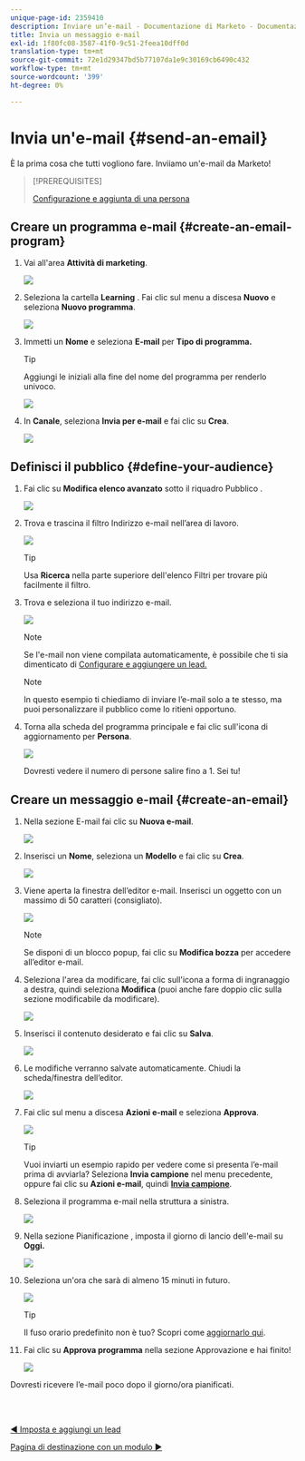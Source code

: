```yaml
---
unique-page-id: 2359410
description: Inviare un’e-mail - Documentazione di Marketo - Documentazione del prodotto
title: Invia un messaggio e-mail
exl-id: 1f80fc08-3587-41f0-9c51-2feea10dff0d
translation-type: tm+mt
source-git-commit: 72e1d29347bd5b77107da1e9c30169cb6490c432
workflow-type: tm+mt
source-wordcount: '399'
ht-degree: 0%

---
```


# Invia un&#39;e-mail {#send-an-email}

È la prima cosa che tutti vogliono fare. Inviiamo un&#39;e-mail da Marketo!

>[!PREREQUISITES]
>
>[Configurazione e aggiunta di una persona](/help/marketo/getting-started/quick-wins/get-set-up-and-add-a-person.md)

## Creare un programma e-mail {#create-an-email-program}

1. Vai all&#39;area **Attività di marketing**.

   ![](assets/one-1.png)

1. Seleziona la cartella **Learning** . Fai clic sul menu a discesa **Nuovo** e seleziona **Nuovo programma**.

   ![](assets/two-1.png)

1. Immetti un **Nome** e seleziona **E-mail** per **Tipo di programma.**

   >[!TIP]
   >
   >Aggiungi le iniziali alla fine del nome del programma per renderlo univoco.

   ![](assets/three.png)

1. In **Canale**, seleziona **Invia per e-mail** e fai clic su **Crea**.

   ![](assets/image2015-3-2-16-3a25-3a18.png)

## Definisci il pubblico {#define-your-audience}

1. Fai clic su **Modifica elenco avanzato** sotto il riquadro Pubblico .

   ![](assets/five.png)

1. Trova e trascina il filtro Indirizzo e-mail nell’area di lavoro.

   ![](assets/six.png)

   >[!TIP]
   >
   >Usa **Ricerca** nella parte superiore dell&#39;elenco Filtri per trovare più facilmente il filtro.

1. Trova e seleziona il tuo indirizzo e-mail.

   ![](assets/seven-1.png)

   >[!NOTE]
   >
   >Se l&#39;e-mail non viene compilata automaticamente, è possibile che ti sia dimenticato di [Configurare e aggiungere un lead.](/help/marketo/getting-started/quick-wins/get-set-up-and-add-a-person.md)

   >[!NOTE]
   >
   >In questo esempio ti chiediamo di inviare l’e-mail solo a te stesso, ma puoi personalizzare il pubblico come lo ritieni opportuno.

1. Torna alla scheda del programma principale e fai clic sull&#39;icona di aggiornamento per **Persona**.

   ![](assets/refresh-icon.png)

   Dovresti vedere il numero di persone salire fino a 1. Sei tu!

## Creare un messaggio e-mail {#create-an-email}

1. Nella sezione E-mail fai clic su **Nuova e-mail**.

   ![](assets/image2014-9-8-15-3a10-3a47.png)

1. Inserisci un **Nome**, seleziona un **Modello** e fai clic su **Crea**.

   ![](assets/ten-1.png)

1. Viene aperta la finestra dell’editor e-mail. Inserisci un oggetto con un massimo di 50 caratteri (consigliato).

   ![](assets/eleven.png)

   >[!NOTE]
   >
   >Se disponi di un blocco popup, fai clic su **Modifica bozza** per accedere all’editor e-mail.

1. Seleziona l&#39;area da modificare, fai clic sull&#39;icona a forma di ingranaggio a destra, quindi seleziona **Modifica** (puoi anche fare doppio clic sulla sezione modificabile da modificare).

   ![](assets/twelve.png)

1. Inserisci il contenuto desiderato e fai clic su **Salva**.

   ![](assets/thirteen.png)

1. Le modifiche verranno salvate automaticamente. Chiudi la scheda/finestra dell’editor.

   ![](assets/fourteen.png)

1. Fai clic sul menu a discesa **Azioni e-mail** e seleziona **Approva**.

   ![](assets/fifteen.png)

   >[!TIP]
   >
   >Vuoi inviarti un esempio rapido per vedere come si presenta l’e-mail prima di avviarla? Seleziona **Invia campione** nel menu precedente, oppure fai clic su **Azioni e-mail**, quindi [**Invia campione**](/help/marketo/product-docs/email-marketing/general/creating-an-email/send-a-sample-email.md).

1. Seleziona il programma e-mail nella struttura a sinistra.

   ![](assets/sixteen.png)

1. Nella sezione Pianificazione , imposta il giorno di lancio dell&#39;e-mail su **Oggi.**

   ![](assets/image2014-9-8-15-3a13-3a11.png)

1. Seleziona un&#39;ora che sarà di almeno 15 minuti in futuro.

   ![](assets/image2014-9-8-15-3a13-3a25.png)

   >[!TIP]
   >
   >Il fuso orario predefinito non è tuo? Scopri come [aggiornarlo qui](/help/marketo/product-docs/administration/settings/select-your-language-locale-and-time-zone.md).

1. Fai clic su **Approva programma** nella sezione Approvazione e hai finito!

   ![](assets/image2014-9-8-15-3a13-3a34.png)

Dovresti ricevere l’e-mail poco dopo il giorno/ora pianificati.

<br> 

[◄ Imposta e aggiungi un lead](/help/marketo/getting-started/quick-wins/get-set-up-and-add-a-person.md)

[Pagina di destinazione con un modulo ►](/help/marketo/getting-started/quick-wins/landing-page-with-a-form.md)
